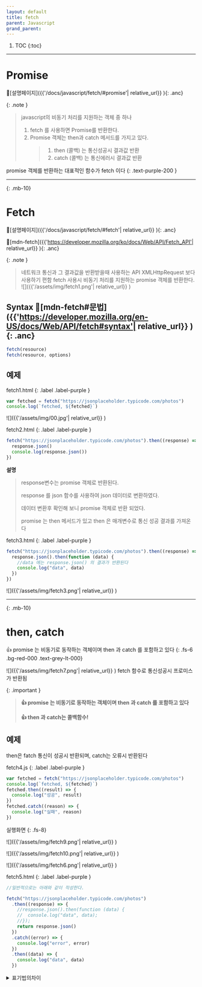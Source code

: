 ```yaml
---
layout: default
title: fetch
parent: Javascript
grand_parent:
---
```




1. TOC
{:toc}

---

# Promise 
🔗[설명페이지]({{'/docs/javascript/fetch/#promise'| relative_url}} ){: .anc}

{: .note }

> javascript의 비동기 처리를 지원하는 객체 중 하나
>
> 1. fetch 를 사용하면 Promise를 반환한다.
> 1. Promise 객체는 then과 catch 메서드를 가지고 있다.
>    > 1. then (콜백) 는 통신성공시 결과값 반환
>    > 1. catch (콜백) 는 통신에러시 결과값 반환

promise 객체를 반환하는 대표적인 함수가 fetch 이다
{: .text-purple-200 }

---

{: .mb-10}

# Fetch 
🔗[설명페이지]({{'/docs/javascript/fetch/#fetch'| relative_url}} ){: .anc}


🔗[mdn-fetch]({{'https://developer.mozilla.org/ko/docs/Web/API/Fetch_API'| relative_url}} ){: .anc}

{: .note }

> 네트워크 통신과 그 결과값을 반환받을때 사용하는 API
> XMLHttpRequest 보다 사용하기 편함
> fetch 사용시 비동기 처리를 지원하는 promise 객체를 반환한다.
> ![]({{'/assets/img/fetch1.png'| relative_url}} )

## Syntax 🔗[mdn-fetch#문법]({{'https://developer.mozilla.org/en-US/docs/Web/API/fetch#syntax'| relative_url}} ){: .anc}

```js
fetch(resource)
fetch(resource, options)
```

## 예제

fetch1.html
{: .label .label-purple }

```js
var fetched = fetch("https://jsonplaceholder.typicode.com/photos")
console.log(`fetched, ${fetched}`)
```

![]({{'/assets/img/00.jpg'| relative_url}} )

<script async src="//jsfiddle.net/qwerew0/0gc4h1un/embed/"></script>

fetch2.html
{: .label .label-purple }

```javascript
fetch("https://jsonplaceholder.typicode.com/photos").then((response) => {
  response.json()
  console.log(response.json())
})
```

<script async src="//jsfiddle.net/qwerew0/0gc4h1un/2/embed/"></script>

**설명**

> response변수는 promise 객체로 반환된다.
>
> response 를 json 함수를 사용하여 json 데이터로 변환하였다.
>
> 데이터 변환후 확인해 보니 promise 객체로 반환 되었다.
>
> promise 는 then 메서드가 있고 then 은 매개변수로 통신 성공 결과를 가져온다

fetch3.html
{: .label .label-purple }

```javascript
fetch("https://jsonplaceholder.typicode.com/photos").then((response) => {
  response.json().then(function (data) {
    //data 에는 response.json() 의 결과가 반환된다
    console.log("data", data)
  })
})
```

<script async src="//jsfiddle.net/qwerew0/0gc4h1un/3/embed/"></script>

![]({{'/assets/img/fetch3.png'| relative_url}} )


---

{: .mb-10}

# then, catch

👍 promise 는 비동기로 동작하는 객체이며 then 과 catch 를 포함하고 있다
{: .fs-6 .bg-red-000 .text-grey-lt-000}

![]({{'/assets/img/fetch7.png'| relative_url}} )
fetch 함수로 통신성공시 프로미스가 반환됨

{: .important }

> **👍 promise 는 비동기로 동작하는 객체이며 then 과 catch 를 포함하고 있다**
>
> **👍 then 과 catch는 콜백함수!**

## 예제

then은 fatch 통신이 성공시 반환되며, catch는 오류시 반환된다

fetch4.js
{: .label .label-purple }

```js
var fetched = fetch("https://jsonplaceholder.typicode.com/photos")
console.log(`fetched, ${fetched}`)
fetched.then((result) => {
  console.log("성공", result)
})
fetched.catch((reason) => {
  console.log("실패", reason)
})
```

실행화면
{: .fs-8}

![]({{'/assets/img/fetch9.png'| relative_url}} )


![]({{'/assets/img/fetch10.png'| relative_url}} )


![]({{'/assets/img/fetch6.png'| relative_url}} )


fetch5.html
{: .label .label-purple }

```javascript
//일반적으로는 아래와 같이 작성한다.

fetch("https://jsonplaceholder.typicode.com/photos")
  .then((response) => {
    //response.json().then(function (data) {
    //  console.log("data", data);
    //});
    return response.json()
  })
  .catch((error) => {
    console.log("error", error)
  })
  .then((data) => {
    console.log("data", data)
  })
```

<details markdown='block'>
  <summary>
    <span class="text-red-300">표기법의차이</span>
  </summary>
  1. nesting⇒ then 안에 .then 을 쓰는 1번 방식
  2. chaning⇒ then 과 then 을 연결해서 쓰는 2번 방식
  ![]({{'/assets/img/fetch5.png'| relative_url}} )
</details>
